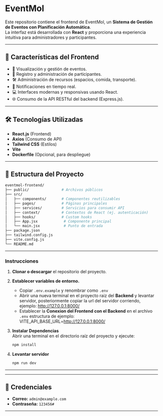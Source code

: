 # EventMol 

Este repositorio contiene el frontend de EventMol, un **Sistema de Gestión de Eventos con Planificación Automática**.  
La interfaz está desarrollada con **React** y proporciona una experiencia intuitiva para administradores y participantes.

---

## 🚀 Características del Frontend

- 📅 Visualización y gestión de eventos.
- 👥 Registro y administración de participantes.
- 🛠️ Administración de recursos (espacios, comida, transporte).
- 🔔 Notificaciones en tiempo real.
- 💻 Interfaces modernas y responsivas usando React.
- 🌐 Consumo de la API RESTful del backend (Express.js).

---

## 🛠️ Tecnologías Utilizadas

- **React.js** (Frontend)
- **Axios** (Consumo de API)
- **Tailwind CSS** (Estilos)
- **Vite** 
- **Dockerfile** (Opcional, para despliegue)

---
## 📂 Estructura del Proyecto

```bash
eventmol-frontend/
├── public/               # Archivos públicos
├── src/
│   ├── components/       # Componentes reutilizables
│   ├── pages/            # Páginas principales
│   ├── services/         # Servicios para consumir API
│   ├── context/          # Contextos de React (ej. autenticación)
│   ├── hooks/            # Custom hooks
│   ├── App.jsx            # Componente principal
│   └── main.jsx           # Punto de entrada
├── package.json
├── tailwind.config.js
├── vite.config.js
└── README.md
```

---

### Instrucciones 
1. **Clonar o descargar** el repositorio del proyecto.  
2. **Establecer variables de entorno.**  
   - Copiar `.env.example` y renombrar como `.env`
   - Abrir una nueva terminal en el proyecto raiz del **Backend** y levantar servidor, posteriormente copiar la url del servidor corriendo, ejemplo: http://127.0.0.1:8000/
   - Establecer la **Conexion del Frontend con el Backend** en el archivo `.env` estructura de ejemplo: VITE_API_BASE_URL=http://127.0.0.1:8000/

4. **Instalar Dependencias**  
   Abrir una terminal en el directorio raíz del proyecto y ejecute:  
   ```bash
   npm install
4. **Levantar servidor**  
   ```bash
   npm run dev
---


---
## 🚀 Credenciales

- **Correo:** `admin@example.com`  
- **Contraseña:** `123456#` 
---

